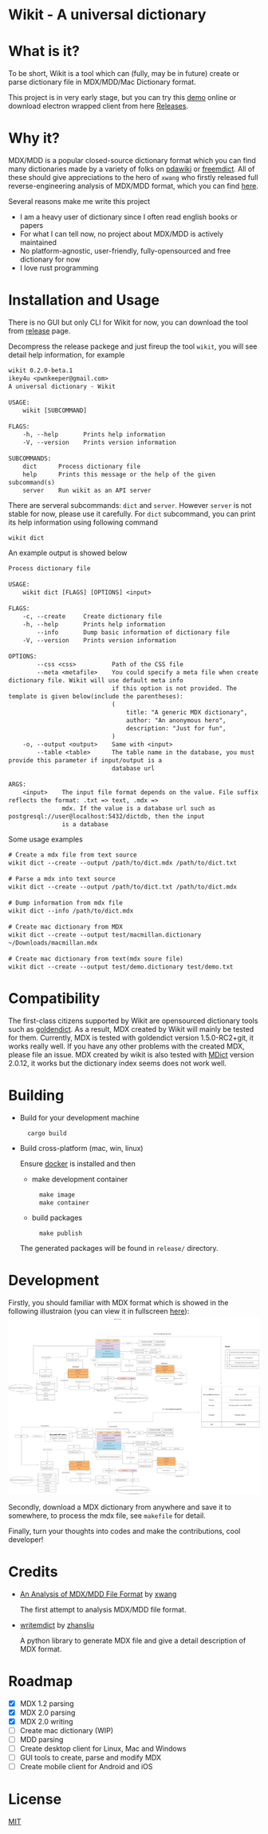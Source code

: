 # Wikit - A universal dictionary

# What is it?

To be short, Wikit is a tool which can (fully, may be in future) create or parse dictionary file
in MDX/MDD/Mac Dictionary format.

This project is in very early stage, but you can try this [demo](http://106.53.152.194/wikit/)
online or download electron wrapped client from here
[Releases](https://github.com/ikey4u/wikit/releases).

# Why it?

MDX/MDD is a popular closed-source dictionary format which you can find many dictionaries made by a
variety of folks on [pdawiki](https://www.pdawiki.com) or [freemdict](https://freemdict.com/).
All of these should give appreciations to the hero of `xwang` who firstly released full
reverse-engineering analysis of MDX/MDD format, which you can find
[here](https://bitbucket.org/xwang/mdict-analysis/src/master/).

Several reasons make me write this project

- I am a heavy user of dictionary since I often read english books or papers
- For what I can tell now, no project about MDX/MDD is actively maintained
- No platform-agnostic, user-friendly, fully-opensourced and free dictionary for now
- I love rust programming

# Installation and Usage

There is no GUI but only CLI for Wikit for now, you can download the tool from [release](https://github.com/ikey4u/wikit/releases) page.

Decompress the release packege and just fireup the tool `wikit`, you will see detail help information,
for example

    wikit 0.2.0-beta.1
    ikey4u <pwnkeeper@gmail.com>
    A universal dictionary - Wikit

    USAGE:
        wikit [SUBCOMMAND]

    FLAGS:
        -h, --help       Prints help information
        -V, --version    Prints version information

    SUBCOMMANDS:
        dict      Process dictionary file
        help      Prints this message or the help of the given subcommand(s)
        server    Run wikit as an API server

There are serveral subcommands: `dict` and `server`. However `server` is not stable for now,
please use it carefully. For `dict` subcommand, you can print its help information using following command

    wikit dict

An example output is showed below

    Process dictionary file

    USAGE:
        wikit dict [FLAGS] [OPTIONS] <input>

    FLAGS:
        -c, --create     Create dictionary file
        -h, --help       Prints help information
            --info       Dump basic information of dictionary file
        -V, --version    Prints version information

    OPTIONS:
            --css <css>          Path of the CSS file
            --meta <metafile>    You could specify a meta file when create dictionary file. Wikit will use default meta info
                                 if this option is not provided. The template is given below(include the parentheses):
                                 (
                                     title: "A generic MDX dictionary",
                                     author: "An anonymous hero",
                                     description: "Just for fun",
                                 )
        -o, --output <output>    Same with <input>
            --table <table>      The table name in the database, you must provide this parameter if input/output is a
                                 database url

    ARGS:
        <input>    The input file format depends on the value. File suffix reflects the format: .txt => text, .mdx =>
                   mdx. If the value is a database url such as postgresql://user@localhost:5432/dictdb, then the input
                   is a database

Some usage examples

    # Create a mdx file from text source
    wikit dict --create --output /path/to/dict.mdx /path/to/dict.txt

    # Parse a mdx into text source
    wikit dict --create --output /path/to/dict.txt /path/to/dict.mdx

    # Dump information from mdx file
    wikit dict --info /path/to/dict.mdx

    # Create mac dictionary from MDX
	wikit dict --create --output test/macmillan.dictionary ~/Downloads/macmillan.mdx

    # Create mac dictionary from text(mdx soure file)
	wikit dict --create --output test/demo.dictionary test/demo.txt

# Compatibility

The first-class citizens supported by Wikit are opensourced dictionary tools such as
[goldendict](https://github.com/goldendict/goldendict).  As a result, MDX created by Wikit will
mainly be tested for them. Currently, MDX is tested with goldendict version 1.5.0-RC2+git, it works
really well. If you have any other problems with the created MDX, please file an issue. MDX created
by wikit is also tested with [MDict](https://www.mdict.cn) version 2.0.12, it works but the
dictionary index seems does not work well.

# Building

- Build for your development machine

        cargo build

- Build cross-platform (mac, win, linux)

    Ensure [docker](https://www.docker.com/) is installed and then

    - make development container

            make image
            make container

    - build packages

            make publish

    The generated packages will be found in `release/` directory.

# Development

Firstly, you should familiar with MDX format which is showed in the following illustraion (you can
view it in fullscreen [here](https://raw.githubusercontent.com/ikey4u/wikit/master/docs/imgs/mdx-format.svg)):
![mdx format](./docs/imgs/mdx-format.svg "mdx format")

Secondly, download a MDX dictionary from anywhere and save it to somewhere, to process the mdx file,
see `makefile` for detail.

Finally, turn your thoughts into codes and make the contributions, cool developer!

# Credits

- [An Analysis of MDX/MDD File Format](https://bitbucket.org/xwang/mdict-analysis/src/master/) by [xwang](https://bitbucket.org/xwang)

    The first attempt to analysis MDX/MDD file format.

- [writemdict](https://github.com/zhansliu/writemdict) by [zhansliu](https://github.com/zhansliu)
  
    A python library to generate MDX file and give a detail description of MDX format.

# Roadmap

- [x] MDX 1.2 parsing
- [x] MDX 2.0 parsing
- [x] MDX 2.0 writing
- [ ] Create mac dictionary (WIP)
- [ ] MDD parsing
- [ ] Create desktop client for Linux, Mac and Windows
- [ ] GUI tools to create, parse and modify MDX
- [ ] Create mobile client for Android and iOS

# License

[MIT](./LICENSE)
